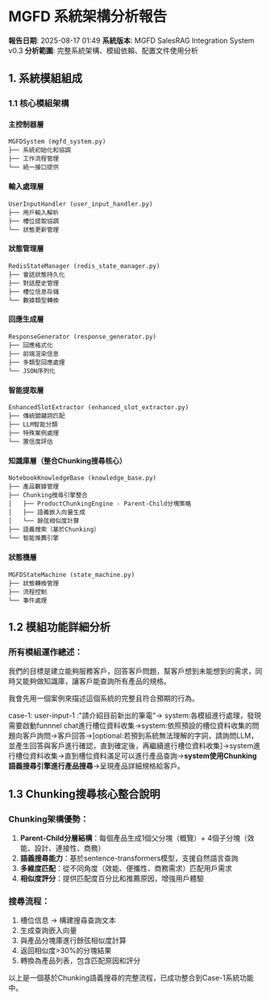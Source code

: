 # MGFD 系統架構分析報告

**報告日期**: 2025-08-17 01:49
**系統版本**: MGFD SalesRAG Integration System v0.3
**分析範圍**: 完整系統架構、模組依賴、配置文件使用分析

## 1. 系統模組組成

### 1.1 核心模組架構

#### **主控制器層**

```
MGFDSystem (mgfd_system.py)
├── 系統初始化和協調
├── 工作流程管理
└── 統一接口提供
```

#### **輸入處理層**

```
UserInputHandler (user_input_handler.py)
├── 用戶輸入解析
├── 槽位提取協調
└── 狀態更新管理
```

#### **狀態管理層**

```
RedisStateManager (redis_state_manager.py)
├── 會話狀態持久化
├── 對話歷史管理
├── 槽位信息存儲
└── 數據類型轉換
```

#### **回應生成層**

```
ResponseGenerator (response_generator.py)
├── 回應格式化
├── 前端渲染信息
├── 多類型回應處理
└── JSON序列化
```

#### **智能提取層**

```
EnhancedSlotExtractor (enhanced_slot_extractor.py)
├── 傳統關鍵詞匹配
├── LLM智能分類
├── 特殊案例處理
└── 置信度評估
```

#### **知識庫層（整合Chunking搜尋核心）**

```
NotebookKnowledgeBase (knowledge_base.py)
├── 產品數據管理
├── Chunking搜尋引擎整合
│   ├── ProductChunkingEngine - Parent-Child分塊策略
│   ├── 語義嵌入向量生成
│   └── 餘弦相似度計算
├── 語義搜索（基於Chunking）
└── 智能推薦引擎
```

#### **狀態機層**

```
MGFDStateMachine (state_machine.py)
├── 狀態轉換管理
├── 流程控制
└── 事件處理
```

## 1.2 模組功能詳細分析

### 所有模組運作總述：

我們的目標是建立能夠服務客戶，回答客戶問題，幫客戶想到未能想到的需求，同時又能夠做知識庫，讓客戶能查詢所有產品的規格。

我會先用一個案例來描述這個系統的完整且符合預期的行為。

case-1:
user-input-1 :"請介紹目前新出的筆電"-> system:各模組進行處理，發現需要啟動funnnel chat進行槽位資料收集->system:依照預設的槽位資料收集的問題向客戶詢問->客戶回答->[optional:若預到系統無法理解的字詞，請詢問LLM，並產生回答與客戶進行確認，直到確定後，再繼續進行槽位資料收集]->system進行槽位資料收集->直到槽位資料滿足可以進行產品查詢->**system使用Chunking語義搜尋引擎進行產品搜尋**->呈現產品詳細規格給客戶。

## 1.3 **Chunking搜尋核心整合說明**

### Chunking架構優勢：
1. **Parent-Child分層結構**：每個產品生成1個父分塊（概覽）+ 4個子分塊（效能、設計、連接性、商務）
2. **語義搜尋能力**：基於sentence-transformers模型，支援自然語言查詢
3. **多維度匹配**：從不同角度（效能、便攜性、商務需求）匹配用戶需求
4. **相似度評分**：提供匹配度百分比和推薦原因，增強用戶體驗

### 搜尋流程：
1. 槽位信息 → 構建搜尋查詢文本
2. 生成查詢嵌入向量
3. 與產品分塊庫進行餘弦相似度計算
4. 返回相似度>30%的分塊結果
5. 轉換為產品列表，包含匹配原因和評分

以上是一個基於Chunking語義搜尋的完整流程，已成功整合到Case-1系統功能中。
